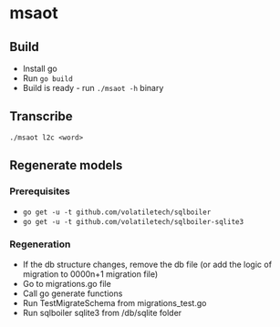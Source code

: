 # msaot

## Build

* Install go
* Run ```go build```
* Build is ready - run `./msaot -h` binary

## Transcribe

```./msaot l2c <word>```

## Regenerate models

### Prerequisites

- ```go get -u -t github.com/volatiletech/sqlboiler```
- ```go get -u -t github.com/volatiletech/sqlboiler-sqlite3```

### Regeneration

- If the db structure changes, remove the db file (or add the logic of migration to 0000n+1 migration file)
- Go to migrations.go file
- Call go generate functions
- Run TestMigrateSchema from migrations_test.go
- Run sqlboiler sqlite3 from /db/sqlite folder
